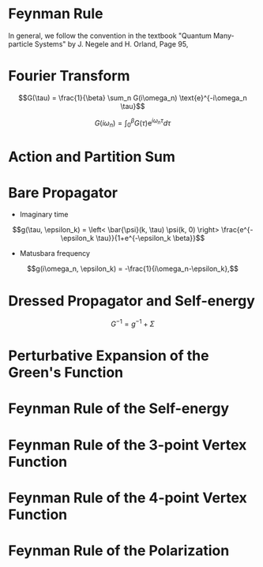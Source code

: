 # Feynman Rule

In general, we follow the convention in the textbook "Quantum Many-particle Systems" by J. Negele and H. Orland, Page 95,

# Fourier Transform

```math
G(\tau) = \frac{1}{\beta} \sum_n G(i\omega_n) \text{e}^{-i\omega_n \tau}
```

```math
G(i\omega_n) = \int_0^\beta G(\tau) \text{e}^{i\omega_n \tau} d\tau
```

# Action and Partition Sum

# Bare Propagator

- Imaginary time 
```math
g(\tau, \epsilon_k) = \left< \bar{\psi}(k, \tau) \psi(k, 0) \right> \frac{e^{-\epsilon_k \tau}}{1+e^{-\epsilon_k \beta}}
```
- Matusbara frequency 
```math
g(i\omega_n, \epsilon_k) = -\frac{1}{i\omega_n-\epsilon_k},
```

# Dressed Propagator and Self-energy

```math
G^{-1} = g^{-1} + \Sigma
```

# Perturbative Expansion of the Green's Function

# Feynman Rule of the Self-energy

# Feynman Rule of the 3-point Vertex Function

# Feynman Rule of the 4-point Vertex Function

# Feynman Rule of the Polarization